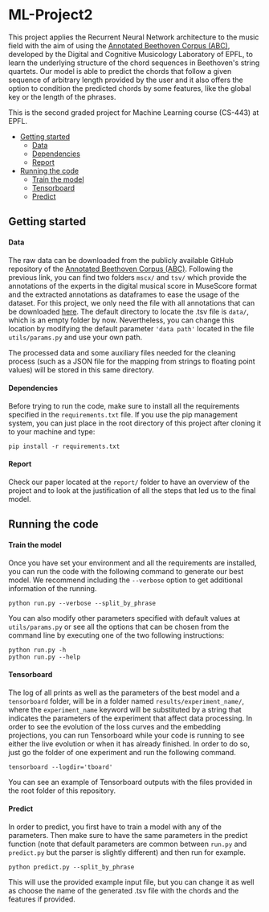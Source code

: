 # ML-Project2

This project applies the Recurrent Neural Network architecture to the music field with the aim of using the [Annotated Beethoven Corpus (ABC)](https://github.com/DCMLab/ABC), developed by the Digital and Cognitive Musicology Laboratory of EPFL, to learn the underlying structure of the chord sequences in Beethoven's string quartets. Our model is able to predict the chords that follow a given sequence of arbitrary length provided by the user and it also offers the option to condition the predicted chords by some features, like the global key or the length of the phrases.

This is the second graded project for Machine Learning course (CS-443) at EPFL.

* [Getting started](#getting-started)
    * [Data](#data)
    * [Dependencies](#dependencies)
    * [Report](#report)
* [Running the code](#running-the-code)
    * [Train the model](#train-the-model)
    * [Tensorboard](#tensorboard)
    * [Predict](#predict)

## Getting started
#### Data
The raw data can be downloaded from the publicly available GitHub repository of the [Annotated Beethoven Corpus (ABC)](https://github.com/DCMLab/ABC/data). Following the previous link, you can find two folders `mscx/` and `tsv/` which provide the annotations of the experts in the digital musical score in MuseScore format and the extracted annotations as dataframes to ease the usage of the dataset. For this project, we only need the file with all annotations that can be downloaded [here](https://github.com/DCMLab/ABC/blob/master/data/all_annotations.tsv). The default directory to locate the .tsv file is `data/`, which is an empty folder by now. Nevertheless, you can change this location by modifying the default parameter `'data path'` located in the file `utils/params.py` and use your own path.

The processed data and some auxiliary files needed for the cleaning process (such as a JSON file for the mapping from strings to floating point values) will be stored in this same directory.

#### Dependencies
Before trying to run the code, make sure to install all the requirements specified in the `requirements.txt` file. If you use the pip management system, you can just place in the root directory of this project after cloning it to your machine and type:

    pip install -r requirements.txt

#### Report
Check our paper located at the `report/` folder to have an overview of the project and to look at the justification of all the steps that led us to the final model.

## Running the code
#### Train the model
Once you have set your environment and all the requirements are installed, you can run the code with the following command to generate our best model. We recommend including the `--verbose` option to get additional information of the running.

    python run.py --verbose --split_by_phrase

You can also modify other parameters specified with default values at `utils/params.py` or see all the options that can be chosen from the command line by executing one of the two following instructions:

    python run.py -h
    python run.py --help

#### Tensorboard
The log of all prints as well as the parameters of the best model and a `tensorboard` folder, will be in a folder named `results/experiment_name/`, where the `experiment_name` keyword will be substituted by a string that indicates the parameters of the experiment that affect data processing. In order to see the evolution of the loss curves and the embedding projections, you can run Tensorboard while your code is running to see either the live evolution or when it has already finished. In order to do so, just go the folder of one experiment and run the following command.

    tensorboard --logdir='tboard'

You can see an example of Tensorboard outputs with the files provided in the root folder of this repository.

#### Predict
In order to predict, you first have to train a model with any of the parameters. Then make sure to have the same parameters in the predict function (note that default parameters are common between `run.py` and `predict.py` but the parser is slightly different) and then run for example.

    python predict.py --split_by_phrase

This will use the provided example input file, but you can change it as well as choose the name of the generated .tsv file with the chords and the features if provided.
